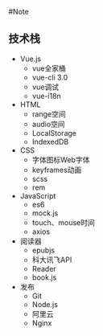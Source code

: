 #Note
## 技术栈
* Vue.js
    * vue全家桶
    * vue-cli 3.0
    * vue调试
    * vue-i18n
* HTML
    * range空间
    * audio空间
    * LocalStorage
    * IndexedDB
* CSS
    * 字体图标Web字体
    * keyframes动画
    * scss
    * rem
* JavaScript
    * es6
    * mock.js
    * touch、mouse时间
    * axios
* 阅读器
    * epubjs
    * 科大讯飞API
    * Reader
    * book.js
* 发布
    * Git
    * Node.js
    * 阿里云
    * Nginx